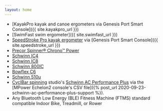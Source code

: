 ```yaml
---
layout: home
---
```

* [KayakPro kayak and canoe ergometers via Genesis Port Smart Console]({{ site.kayakpro_url }})
* [SwimFast swim ergometer]({{ site.swimfast_url }})
* [SpeedStroke Pro kayak ergometer](https://www.kayakpro.com/speedstrokepro/) via [Genesis Port Smart Console]({{ site.speedstroke_url }})
* [Precor Spinner® Chrono™ Power](https://www.precor.com/en-us/commercial/cardio/indoor-cycling/spinner-chrono-power)
* [Schwinn IC4](https://www.schwinnfitness.com/ic4/100873.html)
* [Schwinn IC8](https://global.schwinnfitness.com/en/ic8/100893.html)
* [Schwinn 800IC](https://global.schwinnfitness.com/en/800ic/100893.html)
* [Bowflex C6](https://www.bowflex.com/bikes/c6/100894.html)
* [Schwinn 510u](https://global.schwinnfitness.com/en/510u/i100931.html)
* [CyclBar spinning](https://www.cyclebar.com/) studio's [Schwinn AC Performance Plus](https://www.amazon.com/AC-Performance-Plus-Indoor-Cycle/dp/B002KV942W) via the [MPower Echelon2 console's CSV file]({% post_url 2020-09-23-schwinn-ac-performance-plus-support %}).
* Any Bluetooth Low Energy (BLE) Fitness Machine (FTMS) standard compatible Indoor Bike, Treadmill, or Rower
